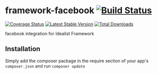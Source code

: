 framework-facebook [![Build Status](https://travis-ci.org/idealistsoft/framework-facebook.png?branch=master)](https://travis-ci.org/idealistsoft/framework-facebook)
====================

[![Coverage Status](https://coveralls.io/repos/idealistsoft/framework-facebook/badge.png)](https://coveralls.io/r/idealistsoft/framework-facebook) [![Latest Stable Version](https://poser.pugx.org/idealistsoft/framework-facebook/v/stable.png)](https://packagist.org/packages/idealistsoft/framework-facebook)
[![Total Downloads](https://poser.pugx.org/idealistsoft/framework-facebook/downloads.png)](https://packagist.org/packages/idealistsoft/framework-facebook)

facebook integration for Idealist Framework

## Installation

Simply add the composer package in the require section of your app's `composer.json` and run `composer update`